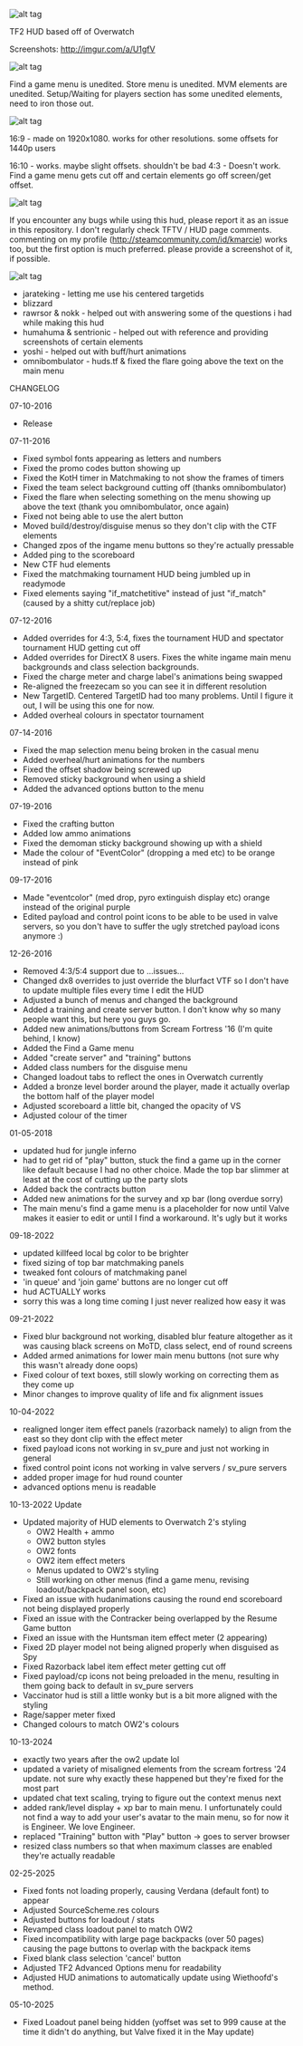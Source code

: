 ![alt tag](http://puu.sh/pXEfC/bd3aaad500.png)

TF2 HUD based off of Overwatch

Screenshots: http://imgur.com/a/U1gfV
	
![alt tag](http://puu.sh/pXEu9/8abb73eff0.png)	

Find a game menu is unedited.
Store menu is unedited.
MVM elements are unedited.
Setup/Waiting for players section has some unedited elements, need to iron those out.

![alt tag](http://puu.sh/pXEqs/66fe92f9ee.png)	

16:9 - made on 1920x1080. works for other resolutions. some offsets for 1440p users

16:10 - works. maybe slight offsets. shouldn't be bad
4:3 - Doesn't work. Find a game menu gets cut off and certain elements go off screen/get offset.

![alt tag](http://puu.sh/pXEp7/fec3bfbea3.png)	

If you encounter any bugs while using this hud, please report it as an issue in this repository. I don't regularly check TFTV / HUD page comments.
commenting on my profile (http://steamcommunity.com/id/kmarcie) works too, but the first option is much preferred. please provide a screenshot of it, if possible.
	
![alt tag](http://puu.sh/pXEnu/977413608e.png)
 - jarateking - letting me use his centered targetids
 - blizzard 
 - rawrsor & nokk - helped out with answering some of the questions i had while making this hud
 - humahuma & sentrionic - helped out with reference and providing screenshots of certain elements
 - yoshi - helped out with buff/hurt animations
 - omnibombulator - huds.tf & fixed the flare going above the text on the main menu	
 
CHANGELOG

07-10-2016
- Release

07-11-2016
- Fixed symbol fonts appearing as letters and numbers
- Fixed the promo codes button showing up
- Fixed the KotH timer in Matchmaking to not show the frames of timers
- Fixed the team select background cutting off (thanks omnibombulator)
- Fixed the flare when selecting something on the menu showing up above the text (thank you omnibombulator, once again)
- Fixed not being able to use the alert button
- Moved build/destroy/disguise menus so they don't clip with the CTF elements
- Changed zpos of the ingame menu buttons so they're actually pressable
- Added ping to the scoreboard
- New CTF hud elements
- Fixed the matchmaking tournament HUD being jumbled up in readymode
- Fixed elements saying "if_matchetitive" instead of just "if_match" (caused by a shitty cut/replace job)

07-12-2016
- Added overrides for 4:3, 5:4, fixes the tournament HUD and spectator tournament HUD getting cut off
- Added overrides for DirectX 8 users. Fixes the white ingame main menu backgrounds and class selection backgrounds.
- Fixed the charge meter and charge label's animations being swapped
- Re-aligned the freezecam so you can see it in different resolution
- New TargetID. Centered TargetID had too many problems. Until I figure it out, I will be using this one for now.
- Added overheal colours in spectator tournament

07-14-2016
- Fixed the map selection menu being broken in the casual menu 
- Added overheal/hurt animations for the numbers 
- Fixed the offset shadow being screwed up 
- Removed sticky background when using a shield 
- Added the advanced options button to the menu

07-19-2016
- Fixed the crafting button
- Added low ammo animations
- Fixed the demoman sticky background showing up with a shield
- Made the colour of "EventColor" (dropping a med etc) to be orange instead of pink

09-17-2016
- Made "eventcolor" (med drop, pyro extinguish display etc) orange instead of the original purple
- Edited payload and control point icons to be able to be used in valve servers, so you don't have to suffer the ugly stretched payload icons anymore :)

12-26-2016
- Removed 4:3/5:4 support due to ...issues...
- Changed dx8 overrides to just override the blurfact VTF so I don't have to update multiple files every time I edit the HUD
- Adjusted a bunch of menus and changed the background
- Added a training and create server button. I don't know why so many people want this, but here you guys go.
- Added new animations/buttons from Scream Fortress '16 (I'm quite behind, I know)
- Added the Find a Game menu
- Added "create server" and "training" buttons
- Added class numbers for the disguise menu
- Changed loadout tabs to reflect the ones in Overwatch currently
- Added a bronze level border around the player, made it actually overlap the bottom half of the player model
- Adjusted scoreboard a little bit, changed the opacity of VS
- Adjusted colour of the timer

01-05-2018
- updated hud for jungle inferno
- had to get rid of "play" button, stuck the find a game up in the corner like default because I had no other choice. Made the top bar slimmer at least at the cost of cutting up the party slots
- Added back the contracts button
- Added new animations for the survey and xp bar (long overdue sorry)
- The main menu's find a game menu is a placeholder for now until Valve makes it easier to edit or until I find a workaround. It's ugly but it works

09-18-2022
- updated killfeed local bg color to be brighter
- fixed sizing of top bar matchmaking panels
- tweaked font colours of matchmaking panel
- 'in queue' and 'join game' buttons are no longer cut off
- hud ACTUALLY works
- sorry this was a long time coming I just never realized how easy it was

09-21-2022
- Fixed blur background not working, disabled blur feature altogether as it was causing black screens on MoTD, class select, end of round screens
- Added armed animations for lower main menu buttons (not sure why this wasn't already done oops)
- Fixed colour of text boxes, still slowly working on correcting them as they come up
- Minor changes to improve quality of life and fix alignment issues

10-04-2022
- realigned longer item effect panels (razorback namely) to align from the east so they dont clip with the effect meter
- fixed payload icons not working in sv_pure and just not working in general
- fixed control point icons not working in valve servers / sv_pure servers
- added proper image for hud round counter
- advanced options menu is readable

10-13-2022 Update
- Updated majority of HUD elements to Overwatch 2's styling
	- OW2 Health + ammo
	- OW2 button styles
	- OW2 fonts
	- OW2 item effect meters
	- Menus updated to OW2's styling
	- Still working on other menus (find a game menu, revising loadout/backpack panel soon, etc)
- Fixed an issue with hudanimations causing the round end scoreboard not being displayed properly
- Fixed an issue with the Contracker being overlapped by the Resume Game button
- Fixed an issue with the Huntsman item effect meter (2 appearing)
- Fixed 2D player model not being aligned properly when disguised as Spy
- Fixed Razorback label item effect meter getting cut off
- Fixed payload/cp icons not being preloaded in the menu, resulting in them going back to default in sv_pure servers
- Vaccinator hud is still a little wonky but is a bit more aligned with the styling
- Rage/sapper meter fixed
- Changed colours to match OW2's colours

10-13-2024
- exactly two years after the ow2 update lol
- updated a variety of misaligned elements from the scream fortress '24 update. not sure why exactly these happened but they're fixed for the most part
- updated chat text scaling, trying to figure out the context menus next
- added rank/level display + xp bar to main menu. I unfortunately could not find a way to add your user's avatar to the main menu, so for now it is Engineer. We love Engineer.
- replaced "Training" button with "Play" button -> goes to server browser
- resized class numbers so that when maximum classes are enabled they're actually readable

02-25-2025
- Fixed fonts not loading properly, causing Verdana (default font) to appear
- Adjusted SourceScheme.res colours
- Adjusted buttons for loadout / stats
- Revamped class loadout panel to match OW2
- Fixed incompatibility with large page backpacks (over 50 pages) causing the page buttons to overlap with the backpack items
- Fixed blank class selection 'cancel' button
- Adjusted TF2 Advanced Options menu for readability
- Adjusted HUD animations to automatically update using Wiethoofd's method.

05-10-2025
- Fixed Loadout panel being hidden (yoffset was set to 999 cause at the time it didn't do anything, but Valve fixed it in the May update)

